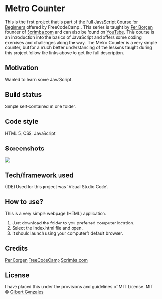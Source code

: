 # Metro Counter
This is the first project that is part of the [Full JavaScript Course for Beginners]( https://www.freecodecamp.org/news/full-javascript-course-for-beginners/) offered by FreeCodeCamp.. This series is taught by [Per Borgen]( https://scrimba.com/teachers/perborgen) founder of [Scrimba.com]( https://scrimba.com/) and can also be found on [YouTube]( https://www.youtube.com/results?search_query=freecodecamp). This course is an introduction into the basics of JavaScript and offers some coding exercises and challenges along the way. The Metro Counter is a very simple counter, but for a much better understanding of the lessons taught during this project follow the links above to get the full description. 
## Motivation
Wanted to learn some JavaScript.
## Build status
Simple self-contained in one folder.  
## Code style
HTML 5, CSS, JavaScript
## Screenshots
![](public/images/mc.jpg)
## Tech/framework used
(IDE) Used for this project was 'Visual Studio Code'.
## How to use?
This is a very simple webpage (HTML) application. 
1.	Just download the folder to you preferred computer location.  
2.	Select the Index.html file and open.
3.	It should launch using your computer’s default browser.
## Credits
[Per Borgen]( https://scrimba.com/teachers/perborgen )
[FreeCodeCamp]( https://www.freecodecamp.org/)
[Scrimba.com]( https://scrimba.com/ )
## License
I have placed this under the provisions and guidelines of MIT License. 
MIT © [Gilbert Gonzales]()
